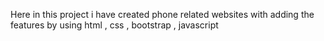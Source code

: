Here in this project i have created phone related websites with adding the features by using html , css , bootstrap , javascript 

